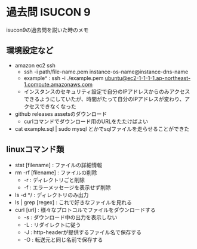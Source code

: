 # 過去問 ISUCON 9
isucon9の過去問を説いた時のメモ

## 環境設定など
- amazon ec2 ssh
  - ssh -i path/file-name.pem instance-os-name@instance-dns-name
  - example^ : ssh -i ./example.pem ubuntu@ec2-1-1-1-1.ap-northeast-1.compute.amazonaws.com
  - インスタンスのセキュリティ設定で自分のIPアドレスからのみアクセスできるようにしていたが、時間がたって自分のIPアドレスが変わり、アクセスできなくなった
- github releases assetsのダウンロード
  - curlコマンドでダウンロード用のURLをたたけばよい
- cat example.sql | sudo mysql とかでsqlファイルを走らせることができた


## linuxコマンド類
- stat [filename] : ファイルの詳細情報
- rm -rf [filename] : ファイルの削除
  - -r : ディレクトリごと削除
  - -f : エラーメッセージを表示せず削除
- ls -d */ : ディレクトリのみ出力
- ls | grep [regex] : これで好きなファイルを見れる
- curl [url] : 様々なプロトコルでファイルをダウンロードする
  - -s : ダウンロード中の出力を表示しない
  - -L : リダイレクトに従う
  - -J : http-headerが提供するファイル名で保存する
  - -O : 転送元と同じ名前で保存する